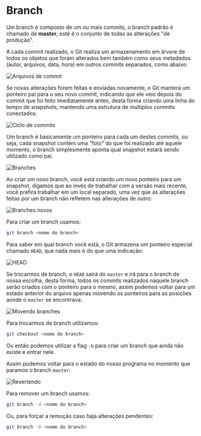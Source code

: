 # Branch

Um branch é composto de um ou mais commits, o branch padrão é chamado de __master__, esté é o conjunto de todas as alterações "de produção".

A cada commit realizado, o Git realiza um armazenamento em árvore de todos os objetos que foram alterados bem também como seus metadados (autor, arquivos, data, hora) em outros commits separados, como abaixo:

![Arquivos de commit](https://git-scm.com/figures/18333fig0301-tn.png)

Se novas alterações forem feitas e enviadas novamente, o Git manterá um ponteiro pai para o seu novo commit, indicando que ele veio depois do commit que foi feito imediatamente antes, desta forma criando uma linha do tempo de snapshots, mantendo uma estrutura de multiplos commits conectados:

![Ciclo de commits](https://git-scm.com/figures/18333fig0302-tn.png)

Um branch é basicamente um ponteiro para cada um destes commits, ou seja, cada snapshot contém uma "foto" do que foi realizado até aquele momento, o branch simplesmente aponta qual snapshot estará sendo utilizado como pai.

![Branches](https://git-scm.com/figures/18333fig0303-tn.png)

Ao criar um novo branch, você está criando um novo ponteiro para um snapshot, digamos que ao invés de trabalhar com a versão mais recente, você prefira trabalhar em um local separado, uma vez que as alterações feitas por um branch não refletem nas alterações de outro:

![Branches novos](https://git-scm.com/figures/18333fig0304-tn.png)

Para criar um branch usamos:

```sh
git branch <nome do branch>
```

Para saber em qual branch você está, o Git armazena um ponteiro especial chamado `HEAD`, que nada mais é do que uma indicação:

![HEAD](https://git-scm.com/figures/18333fig0305-tn.png)

Se trocarmos de branch, o `HEAD` sairá do `master` e irá para o branch de nossa escolha, desta forma, todos os commits realizados naquele branch serão criados com o ponteiro para o mesmo, assim podemos voltar para um estado anterior do arquivo apenas movendo os ponteiros para as posições aonde o `master` se encontrava:

![Movendo branches](https://git-scm.com/figures/18333fig0307-tn.png)

Para trocarmos de branch utilizamos:

```sh
git checkout <nome do branch>
```

Ou então podemos utilizar a flag `-b` para criar um branch que ainda não existe e entrar nele.

Assim podemos voltar para o estado do nosso programa no momento que paramos o branch `master`:

![Revertendo](https://git-scm.com/figures/18333fig0308-tn.png)

Para remover um branch usamos:

```sh
git branch -d <nome do branch>
```

Ou, para forçar a remoção caso haja alterações pendentes:

```sh
git branch -D <nome do branch>
```
